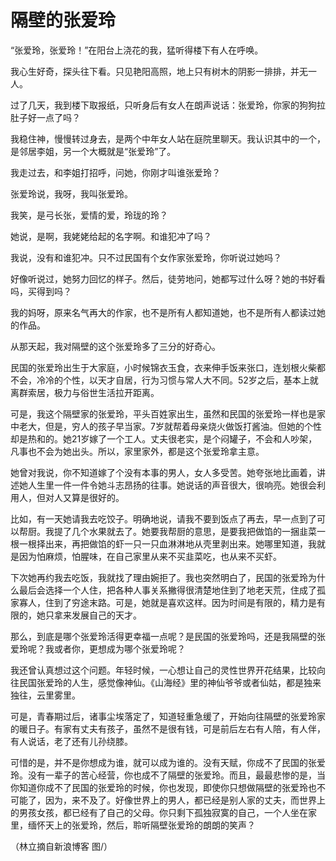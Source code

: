 # 隔壁的张爱玲

“张爱玲，张爱玲！”在阳台上浇花的我，猛听得楼下有人在呼唤。 

我心生好奇，探头往下看。只见艳阳高照，地上只有树木的阴影一排排，并无一人。 

过了几天，我到楼下取报纸，只听身后有女人在朗声说话：张爱玲，你家的狗狗拉肚子好一点了吗？ 

我稳住神，慢慢转过身去，是两个中年女人站在庭院里聊天。我认识其中的一个，是邻居李姐，另一个大概就是“张爱玲”了。 

我走过去，和李姐打招呼，问她，你刚才叫谁张爱玲？ 

张爱玲说，我呀，我叫张爱玲。 

我笑，是弓长张，爱情的爱，玲珑的玲？ 

她说，是啊，我姥姥给起的名字啊。和谁犯冲了吗？ 

我说，没有和谁犯冲。只不过民国有个女作家张爱玲，你听说过她吗？ 

好像听说过，她努力回忆的样子。然后，徒劳地问，她都写过什么呀？她的书好看吗，买得到吗？ 

我的妈呀，原来名气再大的作家，也不是所有人都知道她，也不是所有人都读过她的作品。 

从那天起，我对隔壁的这个张爱玲多了三分的好奇心。 

民国的张爱玲出生于大家庭，小时候锦衣玉食，衣来伸手饭来张口，连划根火柴都不会，冷冷的个性，以天才自居，行为习惯与常人大不同。52岁之后，基本上就离群索居，极力与俗世生活拉开距离。 

可是，我这个隔壁家的张爱玲，平头百姓家出生，虽然和民国的张爱玲一样也是家中老大，但是，穷人的孩子早当家。7岁就帮着母亲烧火做饭打酱油。但她的个性却是热和的。她21岁嫁了一个工人。丈夫很老实，是个闷罐子，不会和人吵架，凡事也不会为她出头。所以，家里家外，都是这个张爱玲拿主意。 

她曾对我说，你不知道嫁了个没有本事的男人，女人多受苦。她夸张地比画着，讲述她人生里一件一件令她斗志昂扬的往事。她说话的声音很大，很响亮。她很会利用人，但对人又算是很好的。 

比如，有一天她请我去吃饺子。明确地说，请我不要到饭点了再去，早一点到了可以帮厨。我提了几个水果就去了。她要我帮厨的意思，是要我把做馅的一捆韭菜一根一根择出来，再把做馅的虾一只一只血淋淋地从壳里剥出来。她哪里知道，我就是因为怕麻烦，怕腥味，在自己家里从来不买韭菜吃，也从来不买虾。 

下次她再约我去吃饭，我就找了理由婉拒了。我也突然明白了，民国的张爱玲为什么最后会选择一个人住，把各种人事关系撇得很清楚地住到了地老天荒，住成了孤家寡人，住到了穷途末路。可是，她就是喜欢这样。因为时间是有限的，精力是有限的，她只拿来发展自己的天才。 

那么，到底是哪个张爱玲活得更幸福一点呢？是民国的张爱玲吗，还是我隔壁的张爱玲呢？我或者你，更想成为哪个张爱玲呢？ 

我还曾认真想过这个问题。年轻时候，一心想让自己的灵性世界开花结果，比较向往民国张爱玲的人生，感觉像神仙。《山海经》里的神仙爷爷或者仙姑，都是独来独往，云里雾里。 

可是，青春期过后，诸事尘埃落定了，知道轻重急缓了，开始向往隔壁的张爱玲家的暖日子。有家有丈夫有孩子，虽然不是很有钱，可是前后左右有人陪，有人伴，有人说话，老了还有儿孙绕膝。 

可惜的是，并不是你想成为谁，就可以成为谁的。没有天赋，你成不了民国的张爱玲。没有一辈子的苦心经营，你也成不了隔壁的张爱玲。而且，最最悲惨的是，当你知道你成不了民国的张爱玲的时候，你也发现，即使你只想做隔壁的张爱玲也不可能了，因为，来不及了。好像世界上的男人，都已经是别人家的丈夫，而世界上的男孩女孩，都已经有了自己的父母。你只剩下孤独寂寞的自己，一个人坐在家里，缅怀天上的张爱玲，然后，聆听隔壁张爱玲的朗朗的笑声？ 

（林立摘自新浪博客 图/）